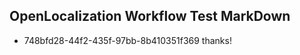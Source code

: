 ## OpenLocalization Workflow Test MarkDown
* 748bfd28-44f2-435f-97bb-8b410351f369 thanks!

<!--HONumber=Sep16_HO2-->


